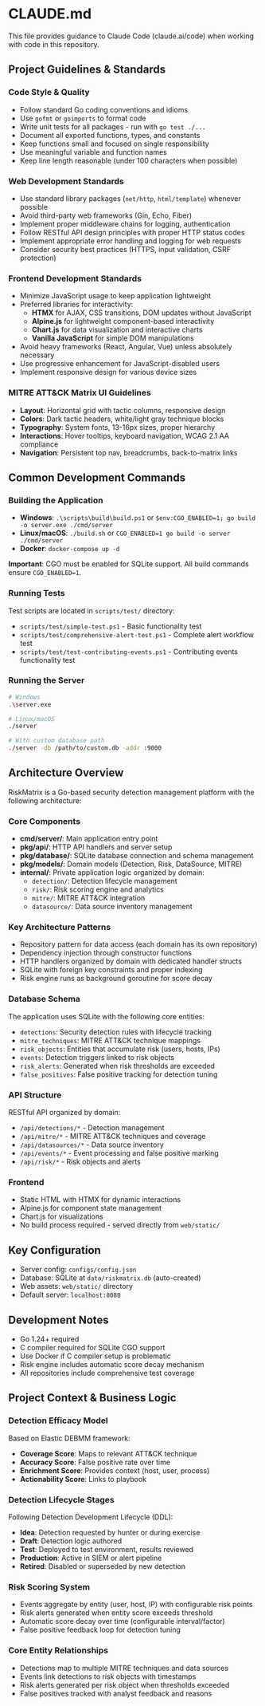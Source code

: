 # CLAUDE.md

This file provides guidance to Claude Code (claude.ai/code) when working with code in this repository.

## Project Guidelines & Standards

### Code Style & Quality
- Follow standard Go coding conventions and idioms
- Use `gofmt` or `goimports` to format code
- Write unit tests for all packages - run with `go test ./...`
- Document all exported functions, types, and constants
- Keep functions small and focused on single responsibility
- Use meaningful variable and function names
- Keep line length reasonable (under 100 characters when possible)

### Web Development Standards
- Use standard library packages (`net/http`, `html/template`) whenever possible
- Avoid third-party web frameworks (Gin, Echo, Fiber)
- Implement proper middleware chains for logging, authentication
- Follow RESTful API design principles with proper HTTP status codes
- Implement appropriate error handling and logging for web requests
- Consider security best practices (HTTPS, input validation, CSRF protection)

### Frontend Development Standards
- Minimize JavaScript usage to keep application lightweight
- Preferred libraries for interactivity:
  - **HTMX** for AJAX, CSS transitions, DOM updates without JavaScript
  - **Alpine.js** for lightweight component-based interactivity
  - **Chart.js** for data visualization and interactive charts
  - **Vanilla JavaScript** for simple DOM manipulations
- Avoid heavy frameworks (React, Angular, Vue) unless absolutely necessary
- Use progressive enhancement for JavaScript-disabled users
- Implement responsive design for various device sizes

### MITRE ATT&CK Matrix UI Guidelines
- **Layout**: Horizontal grid with tactic columns, responsive design
- **Colors**: Dark tactic headers, white/light gray technique blocks
- **Typography**: System fonts, 13-16px sizes, proper hierarchy
- **Interactions**: Hover tooltips, keyboard navigation, WCAG 2.1 AA compliance
- **Navigation**: Persistent top nav, breadcrumbs, back-to-matrix links

## Common Development Commands

### Building the Application
- **Windows**: `.\scripts\build\build.ps1` or `$env:CGO_ENABLED=1; go build -o server.exe ./cmd/server`
- **Linux/macOS**: `./build.sh` or `CGO_ENABLED=1 go build -o server ./cmd/server`
- **Docker**: `docker-compose up -d`

**Important**: CGO must be enabled for SQLite support. All build commands ensure `CGO_ENABLED=1`.

### Running Tests
Test scripts are located in `scripts/test/` directory:
- `scripts/test/simple-test.ps1` - Basic functionality test
- `scripts/test/comprehensive-alert-test.ps1` - Complete alert workflow test
- `scripts/test/test-contributing-events.ps1` - Contributing events functionality test

### Running the Server
```bash
# Windows
.\server.exe

# Linux/macOS  
./server

# With custom database path
./server -db /path/to/custom.db -addr :9000
```

## Architecture Overview

RiskMatrix is a Go-based security detection management platform with the following architecture:

### Core Components
- **cmd/server/**: Main application entry point
- **pkg/api/**: HTTP API handlers and server setup
- **pkg/database/**: SQLite database connection and schema management
- **pkg/models/**: Domain models (Detection, Risk, DataSource, MITRE)
- **internal/**: Private application logic organized by domain:
  - `detection/`: Detection lifecycle management
  - `risk/`: Risk scoring engine and analytics
  - `mitre/`: MITRE ATT&CK integration
  - `datasource/`: Data source inventory management

### Key Architecture Patterns
- Repository pattern for data access (each domain has its own repository)
- Dependency injection through constructor functions
- HTTP handlers organized by domain with dedicated handler structs
- SQLite with foreign key constraints and proper indexing
- Risk engine runs as background goroutine for score decay

### Database Schema
The application uses SQLite with the following core entities:
- `detections`: Security detection rules with lifecycle tracking
- `mitre_techniques`: MITRE ATT&CK technique mappings
- `risk_objects`: Entities that accumulate risk (users, hosts, IPs)
- `events`: Detection triggers linked to risk objects
- `risk_alerts`: Generated when risk thresholds are exceeded
- `false_positives`: False positive tracking for detection tuning

### API Structure
RESTful API organized by domain:
- `/api/detections/*` - Detection management
- `/api/mitre/*` - MITRE ATT&CK techniques and coverage
- `/api/datasources/*` - Data source inventory
- `/api/events/*` - Event processing and false positive marking
- `/api/risk/*` - Risk objects and alerts

### Frontend
- Static HTML with HTMX for dynamic interactions
- Alpine.js for component state management  
- Chart.js for visualizations
- No build process required - served directly from `web/static/`

## Key Configuration
- Server config: `configs/config.json`
- Database: SQLite at `data/riskmatrix.db` (auto-created)
- Web assets: `web/static/` directory
- Default server: `localhost:8080`

## Development Notes
- Go 1.24+ required
- C compiler required for SQLite CGO support
- Use Docker if C compiler setup is problematic
- Risk engine includes automatic score decay mechanism
- All repositories include comprehensive test coverage

## Project Context & Business Logic

### Detection Efficacy Model
Based on Elastic DEBMM framework:
- **Coverage Score**: Maps to relevant ATT&CK technique
- **Accuracy Score**: False positive rate over time
- **Enrichment Score**: Provides context (host, user, process)
- **Actionability Score**: Links to playbook

### Detection Lifecycle Stages
Following Detection Development Lifecycle (DDL):
- **Idea**: Detection requested by hunter or during exercise
- **Draft**: Detection logic authored
- **Test**: Deployed to test environment, results reviewed
- **Production**: Active in SIEM or alert pipeline
- **Retired**: Disabled or superseded by new detection

### Risk Scoring System
- Events aggregate by entity (user, host, IP) with configurable risk points
- Risk alerts generated when entity score exceeds threshold
- Automatic score decay over time (configurable interval/factor)
- False positive feedback loop for detection tuning

### Core Entity Relationships
- Detections map to multiple MITRE techniques and data sources
- Events link detections to risk objects with timestamps
- Risk alerts generated per risk object when thresholds exceeded
- False positives tracked with analyst feedback and reasons